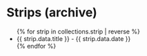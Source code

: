 # Strips (archive)

<ul>
{% for strip in collections.strip | reverse %}
  <li>{{ strip.data.title }} - {{ strip.data.date }}</li>
{% endfor %}
</ul>
